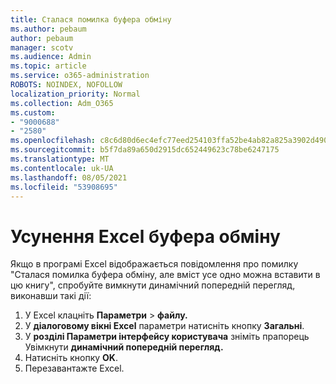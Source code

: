 ```yaml
---
title: Сталася помилка буфера обміну
ms.author: pebaum
author: pebaum
manager: scotv
ms.audience: Admin
ms.topic: article
ms.service: o365-administration
ROBOTS: NOINDEX, NOFOLLOW
localization_priority: Normal
ms.collection: Adm_O365
ms.custom:
- "9000688"
- "2580"
ms.openlocfilehash: c8c6d80d6ec4efc77eed254103ffa52be4ab82a825a3902d490f7059708e76e8
ms.sourcegitcommit: b5f7da89a650d2915dc652449623c78be6247175
ms.translationtype: MT
ms.contentlocale: uk-UA
ms.lasthandoff: 08/05/2021
ms.locfileid: "53908695"
---
```

# <a name="resolving-excel-clipboard-error"></a>Усунення Excel буфера обміну

Якщо в програмі Excel відображається повідомлення про помилку "Сталася помилка буфера обміну, але вміст усе одно можна вставити в цю книгу", спробуйте вимкнути динамічний попередній перегляд, виконавши такі дії:

1. У Excel клацніть **Параметри**  >  **файлу.**
3. У **діалоговому вікні Excel** параметри натисніть кнопку **Загальні**.
4. У **розділі Параметри інтерфейсу користувача** зніміть прапорець Увімкнути **динамічний попередній перегляд.**
5. Натисніть кнопку **OK**.
6. Перезавантажте Excel.
